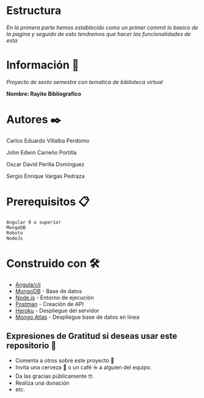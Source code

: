 # Estructura

_En la primera parte hemos establecido como un primer commit lo basico de la pagina y seguido de esto tendremos que hacer las funcionalidades de esta_





# Información 🚀
_Proyecto de sexto semestre con tematica de biblioteca virtual_

__Nombre: Rayito Bibliografico__

# Autores ✒️
Carlos Eduardo Villalba Perdomo 

John Edwin Carreño Portilla 

Oscar David Perilla Domínguez 

Sergio Enrique Vargas Pedraza



# Prerequisitos 📋
```
Angular 9 o superior
MongoDB
Roboto
NodeJs
```


# Construido con 🛠️

* [Angula/cli](https://cli.angular.io/) 
* [MongoDB](https://www.mongodb.com/es) - Base de datos
* [Node.js](https://nodejs.org/es/) - Entorno de ejecución
* [Postman](https://www.postman.com/) - Creación de API
* [Heroku](https://heroku.com/) - Despliegue del servidor 
* [Mongo Atlas](https://www.mongodb.com/cloud/atlas) - Despliegue base de datos en linea



## Expresiones de Gratitud si deseas usar este repositorio 🎁

* Comenta a otros sobre este proyecto 📢
* Invita una cerveza 🍺 o un café ☕ a alguien del equipo. 
* Da las gracias públicamente 🤓.
* Realiza una donación
* etc.

